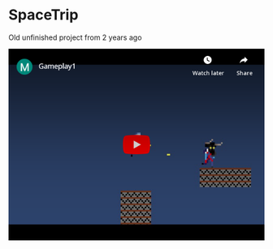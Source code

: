 # SpaceTrip
Old unfinished project from 2 years ago

[![Showcase](embed.png)](https://youtu.be/xiv5LoL_jOE "Showcase")

